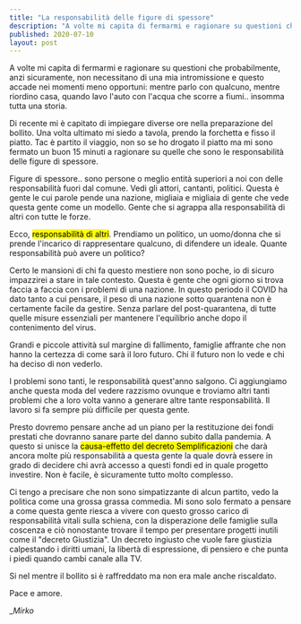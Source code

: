 ```yaml
---
title: "La responsabilità delle figure di spessore"
description: "A volte mi capita di fermarmi e ragionare su questioni che probabilmente, anzi sicuramente, non necessitano di una mia intromissione e .."
published: 2020-07-10
layout: post
---
```

A volte mi capita di fermarmi e ragionare su questioni che probabilmente, anzi sicuramente, non necessitano di una mia intromissione e questo accade nei momenti meno opportuni: mentre parlo con qualcuno, mentre riordino casa, quando lavo l'auto con l'acqua che scorre a fiumi.. insomma tutta una storia.

Di recente mi è capitato di impiegare diverse ore nella preparazione del bollito. Una volta ultimato mi siedo a tavola, prendo la forchetta e fisso il piatto. Tac è partito il viaggio, non so se ho drogato il piatto ma mi sono fermato un buon 15 minuti a ragionare su quelle che sono le responsabilità delle figure di spessore.

Figure di spessore.. sono persone o meglio entità superiori a noi con delle responsabilità fuori dal comune. Vedi gli attori, cantanti, politici. Questa è gente le cui parole pende una nazione, migliaia e migliaia di gente che vede questa gente come un modello. Gente che si agrappa alla responsabilità di altri con tutte le forze.

Ecco, <mark>responsabilità di altri</mark>. Prendiamo un politico, un uomo/donna che si prende l'incarico di rappresentare qualcuno, di difendere un ideale. Quante responsabilità può avere un politico?

Certo le mansioni di chi fa questo mestiere non sono poche, io di sicuro impazzirei a stare in tale contesto. Questa è gente che ogni giorno si trova faccia a faccia con i problemi di una nazione. In questo periodo il COVID ha dato tanto a cui pensare, il peso di una nazione sotto quarantena non è certamente facile da gestire. Senza parlare del post-quarantena, di tutte quelle misure essenziali per mantenere l'equilibrio anche dopo il contenimento del virus.

Grandi e piccole attività sul margine di fallimento, famiglie affrante che non hanno la certezza di come sarà il loro futuro. Chi il futuro non lo vede e chi ha deciso di non vederlo.

I problemi sono tanti, le responsabilità quest'anno salgono. Ci aggiungiamo anche questa moda del vedere razzismo ovunque e troviamo altri tanti problemi che a loro volta vanno a generare altre tante responsabilità. Il lavoro si fa sempre più difficile per questa gente.

Presto dovremo pensare anche ad un piano per la restituzione dei fondi prestati che dovranno sanare parte del danno subito dalla pandemia. A questo si unisce la <mark>causa-effetto del decreto Semplificazioni</mark> che darà ancora molte più responsabilità a questa gente la quale dovrà essere in grado di decidere chi avrà accesso a questi fondi ed in quale progetto investire. Non è facile, è sicuramente tutto molto complesso.

Ci tengo a precisare che non sono simpatizzante di alcun partito, vedo la politica come una grossa grassa commedia. Mi sono solo fermato a pensare a come questa gente riesca a vivere con questo grosso carico di responsabilità vitali sulla schiena, con la disperazione delle famiglie sulla coscenza e ciò nonostante trovare il tempo per presentare progetti inutili come il "decreto Giustizia". Un decreto ingiusto che vuole fare giustizia calpestando i diritti umani, la libertà di espressione, di pensiero e che punta i piedi quando cambi canale alla TV.

Si nel mentre il bollito si è raffreddato ma non era male anche riscaldato.

Pace e amore.

__Mirko_